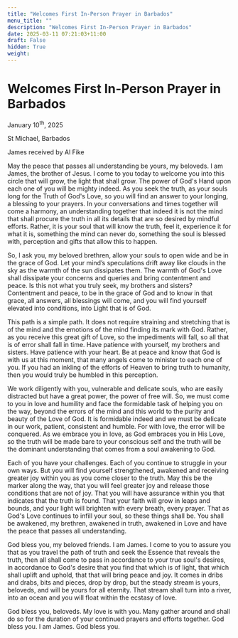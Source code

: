 ```yaml
---
title: "Welcomes First In-Person Prayer in Barbados"
menu_title: ""
description: "Welcomes First In-Person Prayer in Barbados"
date: 2025-03-11 07:21:03+11:00
draft: False
hidden: True
weight:
---
```

# Welcomes First In-Person Prayer in Barbados

January 10<sup>th</sup>, 2025

St Michael, Barbados

James received by Al Fike

May the peace that passes all understanding be yours, my beloveds. I am James, the brother of Jesus. I come to you today to welcome you into this circle that will grow, the light that shall grow. The power of God's Hand upon each one of you will be mighty indeed. As you seek the truth, as your souls long for the Truth of God's Love, so you will find an answer to your longing, a blessing to your prayers. In your conversations and times together will come a harmony, an understanding together that indeed it is not the mind that shall procure the truth in all its details that are so desired by mindful efforts. Rather, it is your soul that will know the truth, feel it, experience it for what it is, something the mind can never do, something the soul is blessed with, perception and gifts that allow this to happen.

So, I ask you, my beloved brethren, allow your souls to open wide and be in the grace of God. Let your mind’s speculations drift away like clouds in the sky as the warmth of the sun dissipates them. The warmth of God's Love shall dissipate your concerns and queries and bring contentment and peace. Is this not what you truly seek, my brothers and sisters? Contentment and peace, to be in the grace of God and to know in that grace, all answers, all blessings will come, and you will find yourself elevated into conditions, into Light that is of God.

This path is a simple path. It does not require straining and stretching that is of the mind and the emotions of the mind finding its mark with God. Rather, as you receive this great gift of Love, so the impediments will fall, so all that is of error shall fall in time. Have patience with yourself, my brothers and sisters. Have patience with your heart. Be at peace and know that God is with us at this moment, that many angels come to minister to each one of you. If you had an inkling of the efforts of Heaven to bring truth to humanity, then you would truly be humbled in this perception.

We work diligently with you, vulnerable and delicate souls, who are easily distracted but have a great power, the power of free will. So, we must come to you in love and humility and face the formidable task of helping you on the way, beyond the errors of the mind and this world to the purity and beauty of the Love of God. It is formidable indeed and we must be delicate in our work, patient, consistent and humble. For with love, the error will be conquered. As we embrace you in love, as God embraces you in His Love, so the truth will be made bare to your conscious self and the truth will be the dominant understanding that comes from a soul awakening to God.

Each of you have your challenges. Each of you continue to struggle in your own ways. But you will find yourself strengthened, awakened and receiving greater joy within you as you come closer to the truth. May this be the marker along the way, that you will feel greater joy and release those conditions that are not of joy. That you will have assurance within you that indicates that the truth is found. That your faith will grow in leaps and bounds, and your light will brighten with every breath, every prayer. That as God's Love continues to infill your soul, so these things shall be. You shall be awakened, my brethren, awakened in truth, awakened in Love and have the peace that passes all understanding.

God bless you, my beloved friends. I am James. I come to you to assure you that as you travel the path of truth and seek the Essence that reveals the truth, then all shall come to pass in accordance to your true soul's desires, in accordance to God's desire that you find that which is of light, that which shall uplift and uphold, that that will bring peace and joy. It comes in dribs and drabs, bits and pieces, drop by drop, but the steady stream is yours, beloveds, and will be yours for all eternity. That stream shall turn into a river, into an ocean and you will float within the ecstasy of love.

God bless you, beloveds. My love is with you. Many gather around and shall do so for the duration of your continued prayers and efforts together. God bless you. I am James. God bless you.
